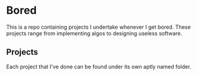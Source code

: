 # Bored

This is a repo containing projects I undertake whenever I get bored. These projects range from implementing algos to designing useless software.

## Projects

Each project that I've done can be found under its own aptly named folder.
